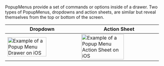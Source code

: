 PopupMenus provide a set of commands or options inside of a drawer. Two types of PopupMenus, dropdowns and action sheets, are similar but reveal themselves from the top or bottom of the screen.

<!-- prettier-ignore-start -->
| Dropdown | Action Sheet |
| --- | --- |
| <img src="https://static2.sharepointonline.com/files/fabric/fabric-website/images/controls/ios/popup-menu/popup-menu-dropdown.png" alt="Example of a Popup Menu Drawer on iOS" style="width: 75%;" /> | <img src="https://static2.sharepointonline.com/files/fabric/fabric-website/images/controls/ios/popup-menu/popup-menu-action-sheet.png" alt="Example of a Popup Menu Action Sheet on iOS" style="width: 75%;" /> |
<!-- prettier-ignore-end -->
